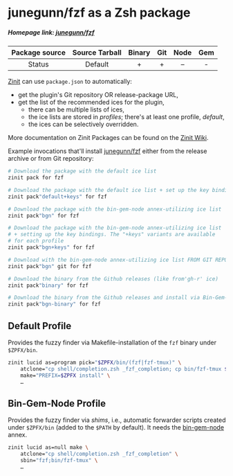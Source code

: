 # junegunn/fzf as a Zsh package

##### Homepage link: [junegunn/fzf](https://github.com/junegunn/fzf)

| Package source | Source Tarball | Binary | Git | Node | Gem |
| :------------: | :------------: | :----: | :-: | :--: | :-: |
|     Status     |    Default     |   +    |  +  |  –   |  -  |

[Zinit](https://github.com/zdharma-continuum/Zinit) can use `package.json` to
automatically:

- get the plugin's Git repository OR release-package URL,
- get the list of the recommended ices for the plugin,
  - there can be multiple lists of ices,
  - the ice lists are stored in *profiles*; there's at least one profile,
    *default*,
  - the ices can be selectively overridden.

More documentation on Zinit Packages can be found on the
[Zinit Wiki](https://zdharma-continuum.github.io/zinit/wiki/Zinit-Packages/).

Example invocations that'll install
[junegunn/fzf](https://github.com/junegunn/fzf) either from the release archive
or from Git repository:

```zsh
# Download the package with the default ice list
zinit pack for fzf

# Download the package with the default ice list + set up the key bindings
zinit pack"default+keys" for fzf

# Download the package with the bin-gem-node annex-utilizing ice list
zinit pack"bgn" for fzf

# Download the package with the bin-gem-node annex-utilizing ice list
# + setting up the key bindings. The "+keys" variants are available
# for each profile
zinit pack"bgn+keys" for fzf

# Download with the bin-gem-node annex-utilizing ice list FROM GIT REPOSITORY
zinit pack"bgn" git for fzf

# Download the binary from the Github releases (like from'gh-r' ice)
zinit pack"binary" for fzf

# Download the binary from the Github releases and install via Bin-Gem-Node shims
zinit pack"bgn-binary" for fzf
```

## Default Profile

Provides the fuzzy finder via Makefile-installation of the `fzf` binary under
`$ZPFX/bin`.

```zsh
zinit lucid as=program pick="$ZPFX/bin/(fzf|fzf-tmux)" \
    atclone="cp shell/completion.zsh _fzf_completion; cp bin/fzf-tmux $ZPFX/bin" \
    make="PREFIX=$ZPFX install" \
    …
```

## Bin-Gem-Node Profile

Provides the fuzzy finder via *shims*, i.e., automatic forwarder scripts created
under `$ZPFX/bin` (added to the `$PATH` by default). It needs the
[bin-gem-node](https://github.com/zdharma-continuum/z-a-bin-gem-node) annex.

```zsh
zinit lucid as=null make \
    atclone="cp shell/completion.zsh _fzf_completion" \
    sbin="fzf;bin/fzf-tmux" \
    …
```

<!-- vim:set ft=markdown tw=80 fo+=an1 autoindent: -->
